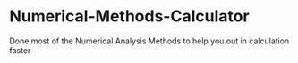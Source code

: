# Numerical-Methods-Calculator

Done most of the Numerical Analysis Methods to help you out in calculation faster
